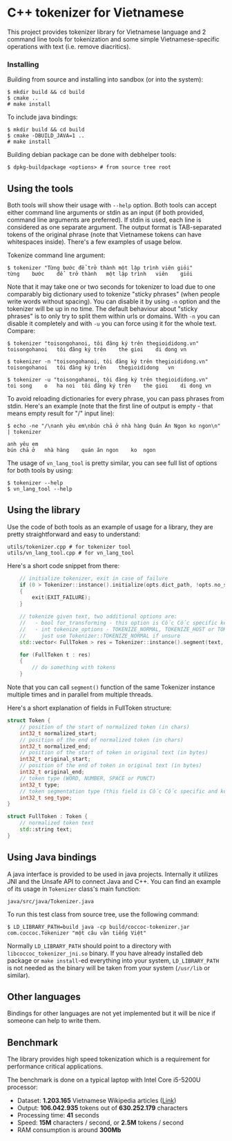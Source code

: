# C++ tokenizer for Vietnamese

This project provides tokenizer library for Vietnamese language and 2 command line tools for tokenization and some simple Vietnamese-specific operations with text (i.e. remove diacritics).

### Installing

Building from source and installing into sandbox (or into the system):

```
$ mkdir build && cd build
$ cmake ..
# make install
```

To include java bindings:

```
$ mkdir build && cd build
$ cmake -DBUILD_JAVA=1 ..
# make install
```

Building debian package can be done with debhelper tools:

```
$ dpkg-buildpackage <options> # from source tree root
```

## Using the tools

Both tools will show their usage with `--help` option. Both tools can accept either command line arguments or stdin as an input (if both provided, command line arguments are preferred). If stdin is used, each line is considered as one separate argument. The output format is TAB-separated tokens of the original phrase (note that Vietnamese tokens can have whitespaces inside). There's a few examples of usage below.

Tokenize command line argument:

```
$ tokenizer "Từng bước để trở thành một lập trình viên giỏi"
từng	bước	để	trở thành	một	lập trình	viên	giỏi
```

Note that it may take one or two seconds for tokenizer to load due to one comparably big dictionary used to tokenize "sticky phrases" (when people write words without spacing). You can disable it by using `-n` option and the tokenizer will be up in no time. The default behaviour about "sticky phrases" is to only try to split them within urls or domains. With `-n` you can disable it completely and with `-u` you can force using it for the whole text. Compare:

```
$ tokenizer "toisongohanoi, tôi đăng ký trên thegioididong.vn"
toisongohanoi	tôi	đăng ký	trên	the gioi	di dong	vn

$ tokenizer -n "toisongohanoi, tôi đăng ký trên thegioididong.vn"
toisongohanoi	tôi	đăng ký	trên	thegioididong	vn

$ tokenizer -u "toisongohanoi, tôi đăng ký trên thegioididong.vn"
toi	song	o	ha noi	tôi	đăng ký	trên	the gioi	di dong	vn
```

To avoid reloading dictionaries for every phrase, you can pass phrases from stdin. Here's an example (note that the first line of output is empty - that means empty result for "/" input line):

```
$ echo -ne "/\nanh yêu em\nbún chả ở nhà hàng Quán Ăn Ngon ko ngon\n" | tokenizer

anh	yêu	em
bún	chả	ở	nhà hàng	quán ăn	ngon	ko	ngon
```

The usage of `vn_lang_tool` is pretty similar, you can see full list of options for both tools by using:

```
$ tokenizer --help
$ vn_lang_tool --help
```

## Using the library

Use the code of both tools as an example of usage for a library, they are pretty straightforward and easy to understand:

```
utils/tokenizer.cpp # for tokenizer tool
utils/vn_lang_tool.cpp # for vn_lang_tool
```

Here's a short code snippet from there:

```cpp
	// initialize tokenizer, exit in case of failure
	if (0 > Tokenizer::instance().initialize(opts.dict_path, !opts.no_sticky))
	{
		exit(EXIT_FAILURE);
	}

	// tokenize given text, two additional options are:
	//   - bool for_transforming - this option is Cốc Cốc specific kept for backwards compatibility
	//   - int tokenize_options - TOKENIZE_NORMAL, TOKENIZE_HOST or TOKENIZE_URL,
	//     just use Tokenizer::TOKENIZE_NORMAL if unsure
	std::vector< FullToken > res = Tokenizer::instance().segment(text, false, opts.tokenize_option);

	for (FullToken t : res)
	{
		// do something with tokens
	}
```

Note that you can call `segment()` function of the same Tokenizer instance multiple times and in parallel from multiple threads.

Here's a short explanation of fields in FullToken structure:

```cpp
struct Token {
	// position of the start of normalized token (in chars)
	int32_t normalized_start;
	// position of the end of normalized token (in chars)
	int32_t normalized_end;
	// position of the start of token in original text (in bytes)
	int32_t original_start;
	// position of the end of token in original text (in bytes)
	int32_t original_end;
	// token type (WORD, NUMBER, SPACE or PUNCT)
	int32_t type;
	// token segmentation type (this field is Cốc Cốc specific and kept for backwards compatibility)
	int32_t seg_type;
}

struct FullToken : Token {
	// normalized token text
	std::string text;
}

```

## Using Java bindings

A java interface is provided to be used in java projects. Internally it utilizes JNI and the Unsafe API to connect Java and C++. You can find an example of its usage in `Tokenizer` class's main function:

```
java/src/java/Tokenizer.java
```

To run this test class from source tree, use the following command:

```
$ LD_LIBRARY_PATH=build java -cp build/coccoc-tokenizer.jar com.coccoc.Tokenizer "một câu văn tiếng Việt"
```

Normally `LD_LIBRARY_PATH` should point to a directory with `libcoccoc_tokenizer_jni.so` binary. If you have already installed deb package or `make install`-ed everything into your system, `LD_LIBRARY_PATH` is not needed as the binary will be taken from your system (`/usr/lib` or similar).

## Other languages

Bindings for other languages are not yet implemented but it will be nice if someone can help to write them.

## Benchmark

The library provides high speed tokenization which is a requirement for performance critical applications.

The benchmark is done on a typical laptop with Intel Core i5-5200U processor:
- Dataset: **1.203.165** Vietnamese Wikipedia articles ([Link](https://drive.google.com/file/d/1Amh8Tp3rM0kdThJ0Idd88FlGRmuwaK6o/view?usp=sharing))
- Output: **106.042.935** tokens out of **630.252.179** characters
- Processing time: **41** seconds
- Speed: **15M** characters / second, or **2.5M** tokens / second
- RAM consumption is around **300Mb**
